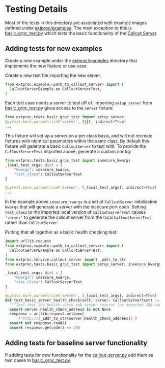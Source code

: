 # Testing Details

Most of the tests in this directory are associated with example images defined under [extproc/examples](/callouts/python/extproc/example/). The main exception to this is [basic_grpc_test.py](basic_grpc_test.py) which tests the basic functionality of the [Callout Server](/callouts/python/extproc/service/callout_server.py).

## Adding tests for new examples

Create a new example under the [extproc/examples](/callouts/python/extproc/example/) directory that implements the new feature or use case.

Create a new test file importing the new server.

```python
from extproc.example.<path_to_callout_server> import (
  CalloutServerExample as CalloutServerTest,
)
```

Each test case needs a server to test off of.
Importing `setup_server` from [basic_grpc_test.py](basic_grpc_test.py) gives access to the `server` fixture:

```python
from extproc.tests.basic_grpc_test import setup_server
@pytest.mark.parametrize('server', [{}], indirect=True)
...
```

This fixture will set up a server on a per class basis, and will not recreate fixtures with identical parameters within the same class.
By default this fixture will generate a basic `CalloutServer` to test with.
To provide the `CalloutServerTest` imported above, generate a custom config:

```python
from extproc.tests.basic_grpc_test import insecure_kwargs
_local_test_args: dict = {
    "kwargs": insecure_kwargs,
    "test_class": CalloutServerTest
}

@pytest.mark.parametrize('server', [_local_test_args], indirect=True)
...
```

In the example above `insecure_kwargs` is a set of `CalloutServer` initalization `kwargs` that will generate a server with the insecure port open.
Setting `test_class` to the imported local version of `CalloutServerTest` causes `'server'` to generate the callout server from the local `CalloutServerTest` rather than `CalloutServer`.

Putting that all together as a basic health checking test:

```python
import urllib.request
from extproc.example.<path_to_callout_server> import (
  CalloutServerExample as CalloutServerTest,
)
from extproc.service.callout_server import _addr_to_str
from extproc.tests.basic_grpc_test import setup_server, insecure_kwargs,

_local_test_args: dict = {
    "kwargs": insecure_kwargs,
    "test_class": CalloutServerTest
}

@pytest.mark.parametrize('server', [_local_test_args], indirect=True)
def test_basic_server_health_check(self, server: CalloutServerTest) -> None:
  """Test that the health check sub server returns the expected 200 code."""
  assert server.health_check_address is not None
  response = urllib.request.urlopen(
      f'http://{_addr_to_str(server.health_check_address)}')
  assert not response.read()
  assert response.getcode() == 200
```

## Adding tests for baseline server functionality

If adding tests for new functionality for the [callout_server.py](/callouts/python/extproc/service/callout_server.py) add them as test cases to [basic_grpc_test.py](basic_grpc_test.py).
